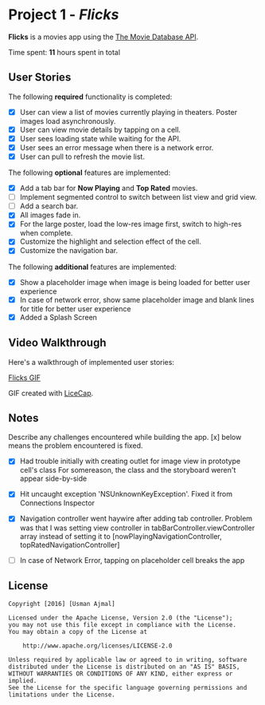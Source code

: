 
# Project 1 - *Flicks*

**Flicks** is a movies app using the [The Movie Database API](http://docs.themoviedb.apiary.io/#).

Time spent: **11** hours spent in total

## User Stories

The following **required** functionality is completed:

- [x] User can view a list of movies currently playing in theaters. Poster images load asynchronously.
- [x] User can view movie details by tapping on a cell.
- [x] User sees loading state while waiting for the API.
- [x] User sees an error message when there is a network error.
- [x] User can pull to refresh the movie list.

The following **optional** features are implemented:

- [x] Add a tab bar for **Now Playing** and **Top Rated** movies.
- [ ] Implement segmented control to switch between list view and grid view.
- [ ] Add a search bar.
- [x] All images fade in.
- [x] For the large poster, load the low-res image first, switch to high-res when complete.
- [x] Customize the highlight and selection effect of the cell.
- [x] Customize the navigation bar.

The following **additional** features are implemented:

- [x] Show a placeholder image when image is being loaded for better user experience
- [x] In case of network error, show same placeholder image and blank lines for title
      for better user experience
- [x] Added a Splash Screen

## Video Walkthrough

Here's a walkthrough of implemented user stories:

[Flicks GIF](http://i.imgur.com/qr6YAP3.gif)

GIF created with [LiceCap](http://www.cockos.com/licecap/).

## Notes

Describe any challenges encountered while building the app.
[x] below means the problem encountered is fixed.

- [x] Had trouble initially with creating outlet for image view in prototype cell's class
  For somereason, the class and the storyboard weren't appear side-by-side
- [x] Hit uncaught exception 'NSUnknownKeyException'. Fixed it from Connections Inspector 
- [x] Navigation controller went haywire after adding tab controller. Problem was that
      I was setting view controller in tabBarController.viewController array instead of
      setting it to [nowPlayingNavigationController, topRatedNavigationController]
- [ ] In case of Network Error, tapping on placeholder cell breaks the app


## License

    Copyright [2016] [Usman Ajmal]

    Licensed under the Apache License, Version 2.0 (the "License");
    you may not use this file except in compliance with the License.
    You may obtain a copy of the License at

        http://www.apache.org/licenses/LICENSE-2.0

    Unless required by applicable law or agreed to in writing, software
    distributed under the License is distributed on an "AS IS" BASIS,
    WITHOUT WARRANTIES OR CONDITIONS OF ANY KIND, either express or implied.
    See the License for the specific language governing permissions and
    limitations under the License.
